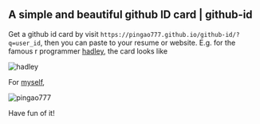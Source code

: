 ## A simple and beautiful github ID card | github-id

Get a github id card by visit `https://pingao777.github.io/github-id/?q=user_id`, then you can paste to your resume or website. E.g. for the famous r programmer [hadley](https://pingao777.github.io/github-id/?q=hadley), the card looks like

![hadley](http://wocanmei-hexo.nos-eastchina1.126.net/github-id/github-id_hadley.png)

For [myself](https://pingao777.github.io/github-id/?q=pingao777),

![pingao777](http://wocanmei-hexo.nos-eastchina1.126.net/github-id/github-id_pingao777.png)

Have fun of it!
